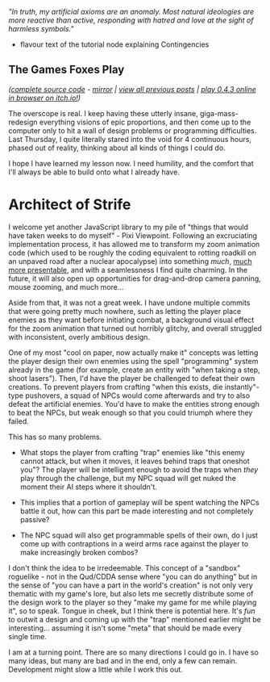 *"In truth, my artificial axioms are an anomaly. Most natural ideologies are more reactive than active, responding with hatred and love at the sight of harmless symbols."*

- flavour text of the tutorial node explaining Contingencies

## The Games Foxes Play
*([complete source code](https://github.com/Oneirical/The-Games-Foxes-Play) - [mirror](https://codeberg.org/Oneirical/The-Games-Foxes-Play) | [view all previous posts](https://github.com/Oneirical/The-Games-Foxes-Play/tree/main/design/Development%20Logs) | [play 0.4.3 online in browser on itch.io!](https://oneirical.itch.io/tgfp))*

The overscope is real. I keep having these utterly insane, giga-mass-redesign everything visions of epic proportions, and then come up to the computer only to hit a wall of design problems or programming difficulties. Last Thursday, I quite literally stared into the void for 4 continuous hours, phased out of reality, thinking about all kinds of things I could do.

I hope I have learned my lesson now. I need humility, and the comfort that I'll always be able to build onto what I already have.

# Architect of Strife

I welcome yet another JavaScript library to my pile of "things that would have taken weeks to do myself" - Pixi Viewpoint. Following an excruciating implementation process, it has allowed me to transform my zoom animation code (which used to be roughly the coding equivalent to rotting roadkill on an unpaved road after a nuclear apocalypse) into something *much*, [much more presentable](https://vid.puffyan.us/embed/3ZHK8QAOUa8), and with a seamlessness I find quite charming. In the future, it will also open up opportunities for drag-and-drop camera panning, mouse zooming, and much more...

Aside from that, it was not a great week. I have undone multiple commits that were going pretty much nowhere, such as letting the player place enemies as they want before initiating combat, a background visual effect for the zoom animation that turned out horribly glitchy, and overall struggled with inconsistent, overly ambitious design. 

One of my most "cool on paper, now actually make it" concepts was letting the player design their own enemies using the spell "programming" system already in the game (for example, create an entity with "when taking a step, shoot lasers"). Then, I'd have the player be challenged to defeat their own creations. To prevent players from crafting "when this exists, die instantly"-type pushovers, a squad of NPCs would come afterwards and try to also defeat the artificial enemies. You'd have to make the entities strong enough to beat the NPCs, but weak enough so that you could triumph where they failed.

This has so many problems.

- What stops the player from crafting "trap" enemies like "this enemy cannot attack, but when it moves, it leaves behind traps that oneshot you"? The player will be intelligent enough to avoid the traps when *they* play through the challenge, but my NPC squad will get nuked the moment their AI steps where it shouldn't.

- This implies that a portion of gameplay will be spent watching the NPCs battle it out, how can this part be made interesting and not completely passive?

- The NPC squad will also get programmable spells of their own, do I just come up with contraptions in a weird arms race against the player to make increasingly broken combos?

I don't think the idea to be irredeemable. This concept of a "sandbox" roguelike - not in the Qud/CDDA sense where "you can do anything" but in the sense of "you can have a part in the world's creation" is not only very thematic with my game's lore, but also lets me secretly distribute some of the design work to the player so they "make my game for me while playing it", so to speak. Tongue in cheek, but I think there is potential here. It's *fun* to outwit a design and coming up with the "trap" mentioned earlier might be interesting... assuming it isn't some "meta" that should be made every single time.

I am at a turning point. There are so many directions I could go in. I have so many ideas, but many are bad and in the end, only a few can remain. Development might slow a little while I work this out.